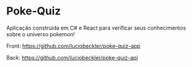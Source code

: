 # Poke-Quiz

Aplicação construida em C# e React para verificar seus conhecimentos sobre o universo pokemon!

Front: https://github.com/luciobeckler/poke-quiz-app

Back: https://github.com/luciobeckler/poke-quiz-api
